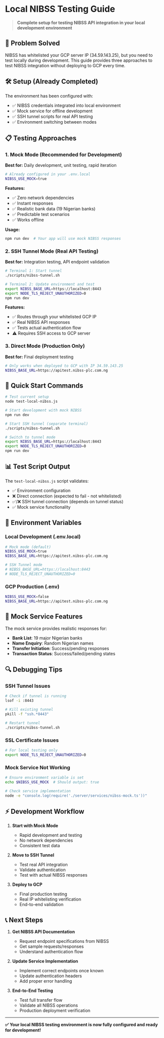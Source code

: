 # Local NIBSS Testing Guide

> **Complete setup for testing NIBSS API integration in your local development environment**

## 🎯 **Problem Solved**

NIBSS has whitelisted your GCP server IP (34.59.143.25), but you need to test locally during development. This guide provides three approaches to test NIBSS integration without deploying to GCP every time.

## 🛠️ **Setup (Already Completed)**

The environment has been configured with:
- ✅ NIBSS credentials integrated into local environment
- ✅ Mock service for offline development
- ✅ SSH tunnel scripts for real API testing
- ✅ Environment switching between modes

## 📋 **Testing Approaches**

### **1. Mock Mode (Recommended for Development)**

**Best for:** Daily development, unit testing, rapid iteration

```bash
# Already configured in your .env.local
NIBSS_USE_MOCK=true
```

**Features:**
- ✅ Zero network dependencies
- ✅ Instant responses
- ✅ Realistic bank data (19 Nigerian banks)
- ✅ Predictable test scenarios
- ✅ Works offline

**Usage:**
```bash
npm run dev  # Your app will use mock NIBSS responses
```

### **2. SSH Tunnel Mode (Real API Testing)**

**Best for:** Integration testing, API endpoint validation

```bash
# Terminal 1: Start tunnel
./scripts/nibss-tunnel.sh

# Terminal 2: Update environment and test
export NIBSS_BASE_URL=https://localhost:8443
export NODE_TLS_REJECT_UNAUTHORIZED=0
npm run dev
```

**Features:**
- ✅ Routes through your whitelisted GCP IP
- ✅ Real NIBSS API responses
- ✅ Tests actual authentication flow
- ⚠️ Requires SSH access to GCP server

### **3. Direct Mode (Production Only)**

**Best for:** Final deployment testing

```bash
# Only works when deployed to GCP with IP 34.59.143.25
NIBSS_BASE_URL=https://apitest.nibss-plc.com.ng
```

## 🚀 **Quick Start Commands**

```bash
# Test current setup
node test-local-nibss.js

# Start development with mock NIBSS
npm run dev

# Start SSH tunnel (separate terminal)
./scripts/nibss-tunnel.sh

# Switch to tunnel mode
export NIBSS_BASE_URL=https://localhost:8443
export NODE_TLS_REJECT_UNAUTHORIZED=0
npm run dev
```

## 📊 **Test Script Output**

The `test-local-nibss.js` script validates:
- ✅ Environment configuration
- ❌ Direct connection (expected to fail - not whitelisted)
- ✅/❌ SSH tunnel connection (depends on tunnel status)
- ✅ Mock service functionality

## 🔧 **Environment Variables**

### **Local Development (.env.local)**
```bash
# Mock mode (default)
NIBSS_USE_MOCK=true
NIBSS_BASE_URL=https://apitest.nibss-plc.com.ng

# SSH Tunnel mode
# NIBSS_BASE_URL=https://localhost:8443
# NODE_TLS_REJECT_UNAUTHORIZED=0
```

### **GCP Production (.env)**
```bash
NIBSS_USE_MOCK=false
NIBSS_BASE_URL=https://apitest.nibss-plc.com.ng
```

## 📝 **Mock Service Features**

The mock service provides realistic responses for:

- **Bank List**: 19 major Nigerian banks
- **Name Enquiry**: Random Nigerian names
- **Transfer Initiation**: Success/pending responses
- **Transaction Status**: Success/failed/pending states

## 🔍 **Debugging Tips**

### **SSH Tunnel Issues**
```bash
# Check if tunnel is running
lsof -i :8443

# Kill existing tunnel
pkill -f "ssh.*8443"

# Restart tunnel
./scripts/nibss-tunnel.sh
```

### **SSL Certificate Issues**
```bash
# For local testing only
export NODE_TLS_REJECT_UNAUTHORIZED=0
```

### **Mock Service Not Working**
```bash
# Ensure environment variable is set
echo $NIBSS_USE_MOCK  # Should output: true

# Check service implementation
node -e "console.log(require('./server/services/nibss-mock.ts'))"
```

## ⚡ **Development Workflow**

1. **Start with Mock Mode**
   - Rapid development and testing
   - No network dependencies
   - Consistent test data

2. **Move to SSH Tunnel**
   - Test real API integration
   - Validate authentication
   - Test with actual NIBSS responses

3. **Deploy to GCP**
   - Final production testing
   - Real IP whitelisting verification
   - End-to-end validation

## 📞 **Next Steps**

1. **Get NIBSS API Documentation**
   - Request endpoint specifications from NIBSS
   - Get sample requests/responses
   - Understand authentication flow

2. **Update Service Implementation**
   - Implement correct endpoints once known
   - Update authentication headers
   - Add proper error handling

3. **End-to-End Testing**
   - Test full transfer flow
   - Validate all NIBSS operations
   - Production deployment verification

---

**✅ Your local NIBSS testing environment is now fully configured and ready for development!**